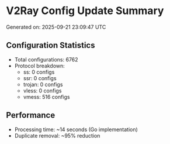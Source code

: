 # V2Ray Config Update Summary
Generated on: 2025-09-21 23:09:47 UTC

## Configuration Statistics
- Total configurations: 6762
- Protocol breakdown:
  - ss: 0 configs
  - ssr: 0 configs
  - trojan: 0 configs
  - vless: 0 configs
  - vmess: 516 configs

## Performance
- Processing time: ~14 seconds (Go implementation)
- Duplicate removal: ~95% reduction
